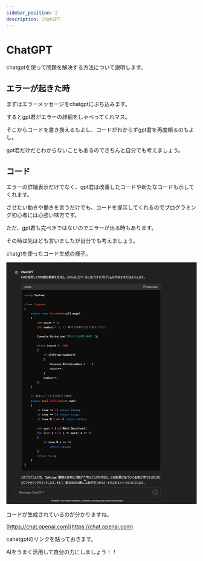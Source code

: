 ```yaml
---
sidebar_position: 2
description: ChatGPT
---
```


# ChatGPT
chatgptを使って問題を解決する方法について説明します。

## エラーが起きた時

まずはエラーメッセージをchatgptにぶち込みます。

するとgpt君がエラーの詳細をしゃべってくれマス。

そこからコードを書き換えるもよし、コードがわからずgpt君を再度頼るのもよし。

gpt君だけだとわからないこともあるのできちんと自分でも考えましょう。

## コード

エラーの詳細表示だけでなく、gpt君は改善したコードや新たなコードも示してくれます。

させたい動きや働きを言うだけでも、コードを提示してくれるのでプログラミング初心者には心強い味方です。

ただ、gpt君も完ぺきではないのでエラーが出る時もあります。

その時は先ほども言いましたが自分でも考えましょう。

chatgtを使ったコード生成の様子。

![UnityHublns](./images/ChatGPT_Example.jpg)<!-- UnityHubIns -->

コードが生成されているのが分かりますね。

[https://chat.openai.com](https://chat.openai.com)

cahatgptのリンクを貼っておきます。

AIをうまく活用して自分の力にしましょう！！